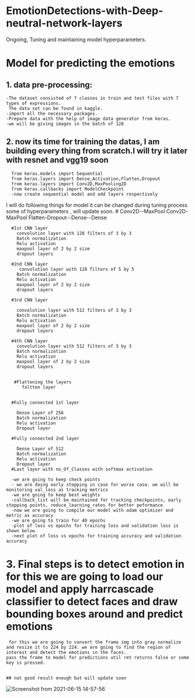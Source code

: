 
# EmotionDetections-with-Deep-neutral-network-layers
Ongoing, Tuning and maintaining model hyperparameters.
# Model for predicting the emotions 
  ## 1.  data pre-processing:
    -The dataset consisted of 7 classes in train and test files with 7 types of expressions.
     The data set can be found in kaggle.
    -import all the necessary packages.
    -Prepare data with the help of image data generator from keras.
    -we will be giving images in the batch of 128
 ## 2. now its time for training the datas, I am building every thing from scratch.I will try it later with resnet and vgg19 soon
      from keras.models import Sequential
      from keras.layers import Dense,Activation,Flatten,Dropout
      from keras.layers import Conv2D,MaxPooling2D
      from keras.callbacks import ModelCheckpoint
      -now create sequential model and add layers respectively 
I will do following things for model it can be changed during tuning process some of hyperparameters , will update soon.
      # Conv2D--MaxPool Conv2D-MaxPool Flatten-Dropout--Dense--Dense

      #1st CNN layer	
        convolution layer with 128 filters of 3 by 3
        Batch normalization
        Relu activation
        maxpool layer of 2 by 2 size
        dropout layers

      #2nd CNN layer
         convolution layer with 128 filters of 5 by 5
        Batch normalization
        Relu activation
        maxpool layer of 2 by 2 size
        dropout layers

      #3rd CNN layer

        convolution layer with 512 filters of 3 by 3
        Batch normalization
        Relu activation
        maxpool layer of 2 by 2 size
        dropout layers

      #4th CNN layer
        convolution layer with 512 filters of 3 by 3
        Batch normalization
        Relu activation
        maxpool layer of 2 by 2 size
        dropout layers


       #Flattening the layers
          faltten layer


      #Fully connected 1st layer

        Dense Layer of 256
        Batch normalization
        Relu activation
        Dropout layer

      #Fully connected 2nd layer

        Dense Layer of 512
        Batch normalization
        Relu activation
        Dropout layer
      #Last layer with no_Of_Classes with softmax activation    
      
      -we are going to keep check points
      - we are doing early stopping in case for worse case. we will be monitoring val_loss as tracking metrics
      -we are going to keep best weights
      -callback_list will be maintained for tracking checkpoints, early stopping points, reduce_learning_rates for better peformance
      -now we are going to compile our model with adam optimizer and metric as accuracy
      -we are going to train for 40 epochs
      -plot of loss vs epochs for training loss and validation loss is shown below
      -next plot of loss vs epochs for training accuracy and validation accuracy
      
 
  # 3. Final steps is to detect emotion in for this we are going to load our model and apply harrcascade classifier to detect faces and draw bounding boxes around and predict emotions
     for this we are going to convert the frame img into gray normalize and resize it to 224 by 224. we are going to find the region of interest and detect the emotions in the faces.
    pass the frame to model for predictions util ret returns false or some key is pressed.
    
    
    ## not good result enough but will update soon
 ![Screenshot from 2021-06-15 14-57-56](https://user-images.githubusercontent.com/83119874/122083295-77da4280-ce20-11eb-8262-7116c61d8ce9.png)


      
      
      
      
      
      
      
      
      
      
      
      
      
      
      
      
